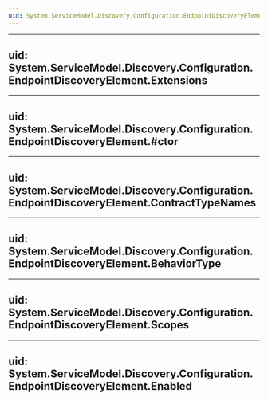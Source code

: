 ```yaml
---
uid: System.ServiceModel.Discovery.Configuration.EndpointDiscoveryElement
---
```


---
uid: System.ServiceModel.Discovery.Configuration.EndpointDiscoveryElement.Extensions
---

---
uid: System.ServiceModel.Discovery.Configuration.EndpointDiscoveryElement.#ctor
---

---
uid: System.ServiceModel.Discovery.Configuration.EndpointDiscoveryElement.ContractTypeNames
---

---
uid: System.ServiceModel.Discovery.Configuration.EndpointDiscoveryElement.BehaviorType
---

---
uid: System.ServiceModel.Discovery.Configuration.EndpointDiscoveryElement.Scopes
---

---
uid: System.ServiceModel.Discovery.Configuration.EndpointDiscoveryElement.Enabled
---
